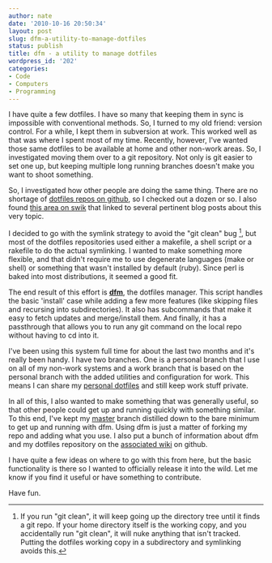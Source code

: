 ```yaml
---
author: nate
date: '2010-10-16 20:50:34'
layout: post
slug: dfm-a-utility-to-manage-dotfiles
status: publish
title: dfm - a utility to manage dotfiles
wordpress_id: '202'
categories:
- Code
- Computers
- Programming
---
```


I have quite a few dotfiles.  I have so many that keeping them in sync is impossible with conventional methods.  So, I turned to my old friend: version control.  For a while, I kept them in subversion at work.  This worked well as that was where I spent most of my time.  Recently, however, I've wanted those same dotfiles to be available at home and other non-work areas.  So, I investigated moving them over to a git repository.  Not only is git easier to set one up, but keeping multiple long running branches doesn't make you want to shoot something.

So, I investigated how other people are doing the same thing.  There are no shortage of <a href="http://www.google.com/search?q=site:github.com%20dotfiles">dotfiles repos on github</a>, so I checked out a dozen or so.  I also found <a href="http://swik.net/dotfiles+git">this area on swik</a> that linked to several pertinent blog posts about this very topic.

I decided to go with the symlink strategy to avoid the "git clean" bug [^1], but most of the dotfiles repositories used either a makefile, a shell script or a rakefile to do the actual symlinking.  I wanted to make something more flexible, and that didn't require me to use degenerate languages (make or shell) or something that wasn't installed by default (ruby).  Since perl is baked into most distributions, it seemed a good fit.

The end result of this effort is <strong><a href="http://github.com/justone/dotfiles/blob/master/bin/dfm">dfm</a></strong>, the dotfiles manager.  This script handles the basic 'install' case while adding a few more features (like skipping files and recursing into subdirectories).  It also has subcommands that make it easy to fetch updates and merge/install them.  And finally, it has a passthrough that allows you to run any git command on the local repo without having to cd into it.

I've been using this system full time for about the last two months and it's really been handy.  I have two branches.  One is a personal branch that I use on all of my non-work systems and a work branch that is based on the personal branch with the added utilities and configuration for work.  This means I can share my <a href="http://github.com/justone/dotfiles/tree/personal">personal dotfiles</a> and still keep work stuff private.

In all of this, I also wanted to make something that was generally useful, so that other people could get up and running quickly with something similar.  To this end, I've kept my <a href="http://github.com/justone/dotfiles">master</a> branch distilled down to the bare minimum to get up and running with dfm.  Using dfm is just a matter of forking my repo and adding what you use.  I also put a bunch of information about dfm and my dotfiles repository on the <a href="http://github.com/justone/dotfiles/wiki">associated wiki</a> on github.

I have quite a few ideas on where to go with this from here, but the basic functionality is there so I wanted to officially release it into the wild.  Let me know if you find it useful or have something to contribute.

Have fun.

[^1]: If you run "git clean", it will keep going up the directory tree until it finds a git repo.  If your home directory itself is the working copy, and you accidentally run "git clean", it will nuke anything that isn't tracked.  Putting the dotfiles working copy in a subdirectory and symlinking avoids this.
